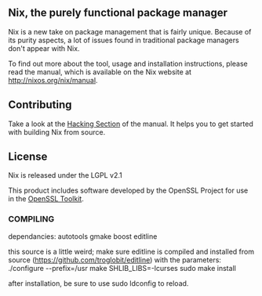 Nix, the purely functional package manager
------------------------------------------

Nix is a new take on package management that is fairly unique. Because of its
purity aspects, a lot of issues found in traditional package managers don't
appear with Nix.

To find out more about the tool, usage and installation instructions, please
read the manual, which is available on the Nix website at
<http://nixos.org/nix/manual>.

## Contributing

Take a look at the [Hacking Section](http://nixos.org/nix/manual/#chap-hacking)
of the manual. It helps you to get started with building Nix from source.

## License

Nix is released under the LGPL v2.1

This product includes software developed by the OpenSSL Project for
use in the [OpenSSL Toolkit](http://www.OpenSSL.org/).


### COMPILING ###

dependancies:
autotools
gmake
boost
editline

this source is a little weird; make sure editline is compiled
and installed from source (https://github.com/troglobit/editline)
with the parameters:
./configure --prefix=/usr
make SHLIB_LIBS=-lcurses
sudo make install

after installation, be sure to use sudo ldconfig to reload.
